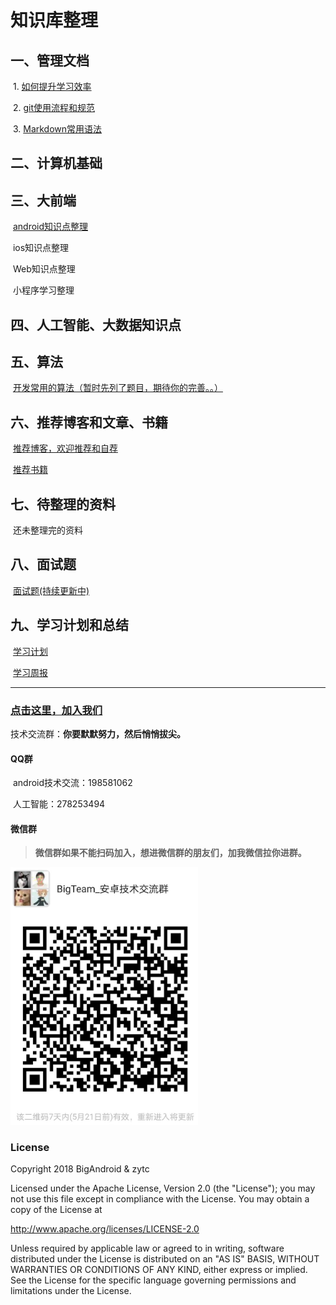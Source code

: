 

# 知识库整理

## 一、管理文档

​	1. [如何提升学习效率](管理文档/1.如何提升学习效率.md)

​	2. [git使用流程和规范](管理文档/git使用流程和规范.md)

​	3. [Markdown常用语法](管理文档/Markdown常用语法.md)

## 二、计算机基础



## 三、大前端

​	[android知识点整理](Android技术点/SUMMARY.md)

​	ios知识点整理

​	Web知识点整理

​	小程序学习整理

## 四、人工智能、大数据知识点




## 五、算法

​	[开发常用的算法（暂时先列了题目，期待你的完善。。）](算法/常用算法.md)

## 六、推荐博客和文章、书籍

​	[推荐博客，欢迎推荐和自荐](推荐博客和文章/推荐文章.md)

​	[推荐书籍](推荐博客和文章/推荐书籍和课程.md)

## 七、待整理的资料

​       还未整理完的资料

## 八、面试题

​      [面试题(持续更新中)](面试题/面试.md)

## 九、学习计划和总结

​	[学习计划](学习计划.md)

​	[学习周报](学习周报.md)



------

### [点击这里，加入我们](关于我们/关于我们.md)

技术交流群：**你要默默努力，然后悄悄拔尖。**

#### QQ群

​	android技术交流：198581062

​	人工智能：278253494

#### 微信群

> **微信群如果不能扫码加入，想进微信群的朋友们，加我微信拉你进群。**

 <img src="./关于我们/微信群.jpg" width="300" alt="图片名称"/>



### License

Copyright 2018 BigAndroid & zytc

Licensed under the Apache License, Version 2.0 (the "License"); you may not use this file except in compliance with the License. You may obtain a copy of the License at

<http://www.apache.org/licenses/LICENSE-2.0>

Unless required by applicable law or agreed to in writing, software distributed under the License is distributed on an "AS IS" BASIS, WITHOUT WARRANTIES OR CONDITIONS OF ANY KIND, either express or implied. See the License for the specific language governing permissions and limitations under the License.
